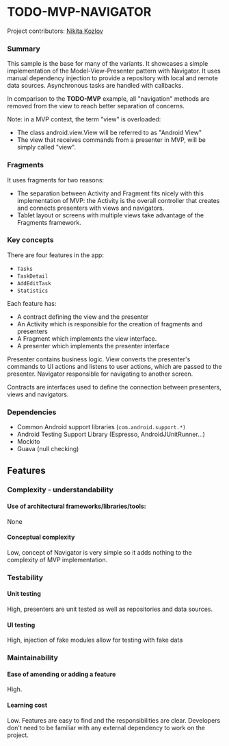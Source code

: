 # TODO-MVP-NAVIGATOR

Project contributors: [Nikita Kozlov](https://github.com/NikitaKozlov)

### Summary

This sample is the base for many of the variants. It showcases a simple
implementation of the Model-View-Presenter pattern with Navigator. 
It uses manual dependency injection to provide a repository with
local and remote data sources. Asynchronous tasks are handled with callbacks.

In comparison to the **TODO-MVP** example, all "navigation" methods are 
removed from the view to reach better separation of concerns. 

Note: in a MVP context, the term "view" is overloaded:

  * The class android.view.View will be referred to as "Android View"
  * The view that receives commands from a presenter in MVP, will be simply called
"view".

### Fragments

It uses fragments for two reasons:

  * The separation between Activity and Fragment fits nicely with this
implementation of MVP: the Activity is the overall controller that creates and
connects presenters with views and navigators.
  * Tablet layout or screens with multiple views take advantage of the Fragments
framework.

### Key concepts

There are four features in the app:

  * <code>Tasks</code>
  * <code>TaskDetail</code>
  * <code>AddEditTask</code>
  * <code>Statistics</code>

Each feature has:

  * A contract defining the view and the presenter
  * An Activity which is responsible for the creation of fragments and presenters
  * A Fragment which implements the view interface. 
  * A presenter which implements the presenter interface


Presenter contains business logic. View converts the presenter's commands to 
UI actions and listens to user actions, which are passed to the presenter. 
Navigator responsible for navigating to another screen.

Contracts are interfaces used to define the connection between presenters,
views and navigators.

### Dependencies

  * Common Android support libraries (<code>com.android.support.\*)</code>
  * Android Testing Support Library (Espresso, AndroidJUnitRunner…)
  * Mockito
  * Guava (null checking)

## Features

### Complexity - understandability

#### Use of architectural frameworks/libraries/tools: 

None 

#### Conceptual complexity 

Low, concept of Navigator is very simple so it adds nothing to the
complexity of MVP implementation.

### Testability

#### Unit testing

High, presenters are unit tested as well as repositories and data sources.

#### UI testing

High, injection of fake modules allow for testing with fake data

### Maintainability

#### Ease of amending or adding a feature

High. 

#### Learning cost

Low. Features are easy to find and the responsibilities are clear. Developers
don't need to be familiar with any external dependency to work on the project.

